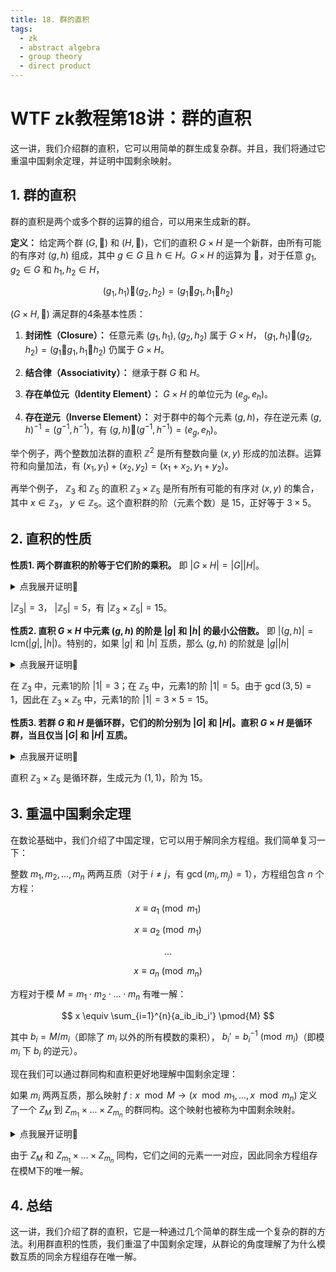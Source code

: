 ```yaml
---
title: 18. 群的直积
tags:
  - zk
  - abstract algebra
  - group theory
  - direct product
---
```


# WTF zk教程第18讲：群的直积

这一讲，我们介绍群的直积，它可以用简单的群生成复杂群。并且，我们将通过它重温中国剩余定理，并证明中国剩余映射。

## 1. 群的直积

群的直积是两个或多个群的运算的组合，可以用来生成新的群。

**定义：** 给定两个群 $(G, 🐔)$ 和 $(H, 🦆)$，它们的直积 $G \times H$ 是一个新群，由所有可能的有序对 $(g, h)$ 组成，其中 $g \in G$ 且 $h \in H$。$G \times H$ 的运算为 $🐶$，对于任意 $g_1, g_2 \in G$ 和 $h_1, h_2 \in H$，

$$
(g_1, h_1) 🐶 (g_2, h_2) = (g_1 🐔 g_1, h_1 🦆 h_2)
$$

$(G \times H, 🐶)$ 满足群的4条基本性质：

1. **封闭性（Closure）：** 任意元素 $(g_1, h_1), (g_2, h_2)$ 属于 $G \times H$， $(g_1, h_1) 🐶 (g_2, h_2) = (g_1 🐔 g_1, h_1 🦆 h_2)$ 仍属于 $G \times H$。

2. **结合律（Associativity）：** 继承于群 $G$ 和 $H$。

3. **存在单位元（Identity Element）：** $G \times H$ 的单位元为 $(e_g, e_h)$。

4. **存在逆元（Inverse Element）：** 对于群中的每个元素 $(g, h)$，存在逆元素 $(g, h)^{-1} = (g^{-1}, h^{-1})$，有 $(g, h) 🐶 (g^{-1}, h^{-1}) = (e_g, e_h)$。



举个例子，两个整数加法群的直积 $\mathbb{Z}^2$ 是所有整数向量 $(x,y)$ 形成的加法群。运算符和向量加法，有 $(x_1, y_1) + (x_2, y_2) = (x_1 + x_2, y_1 + y_2)$。

再举个例子， $\mathbb{Z}_3$ 和 $\mathbb{Z}_5$ 的直积 $\mathbb{Z}_3 \times \mathbb{Z}_5$ 是所有所有可能的有序对 $(x, y)$ 的集合，其中 $x \in \mathbb{Z}_3$， $y \in \mathbb{Z}_5$。这个直积群的阶（元素个数）是 $15$，正好等于 $3 \times 5$。


## 2. 直积的性质

**性质1. 两个群直积的阶等于它们阶的乘积。** 即 $|G \times H| = |G||H|$。

<details><summary>点我展开证明👀</summary>

根据定义，直积 $G \times H$ 由所有可能的有序对 $(g, h)$ 组成，其中 $g \in G$ 且 $h \in H$。对于每个 $G$ 中的元素，我们都可以在 $G \times H$ 中构造 $|H|$ 个不同的元素。群 $G$ 共有 $|G|$ 个不同元素。因此 $G \times H$ 中有 $|G||H|$ 个元素，即 $|G \times H| = |G||H|$。证毕。

</details>

$|\mathbb{Z}_3| = 3$， $|\mathbb{Z}_5| = 5$，有 $|\mathbb{Z}_3 \times \mathbb{Z}_5| = 15$。

**性质2. 直积 $G \times H$ 中元素 $(g, h)$ 的阶是 $|g|$ 和 $|h|$ 的最小公倍数。** 即 $|(g,h)| = \text{lcm}(|g|,|h|)$。特别的，如果 $|g|$ 和 $|h|$ 互质，那么 $(g, h)$ 的阶就是 $|g||h|$

<details><summary>点我展开证明👀</summary>

设存在最小整数 $k = |(g,h)|$ 使得 $(g,h)^k = (e_g, e_h)$。因为 $(g,h)^k = (g^k, h^k)$，因此 $g^k = e_g$, $h^k = e_h$。因此 $k$ 被 $|g|$ 和 $|h|$ 整除，又因为 $k$ 为满足条件的最小整数，因此 $k = \text{lcm}(|g|,|h|)$。证毕。
 
若 $|g|$ 和 $|h|$ 互质，那么 $\text{lcm}(|g|,|h|) = |g||h|$。证毕。
</details>

在 $\mathbb{Z}_3$ 中，元素1的阶 $|1|= 3$；在 $\mathbb{Z}_5$ 中，元素1的阶 $|1|= 5$。由于 $\gcd(3,5)=1$，因此在 $\mathbb{Z}_3 \times \mathbb{Z}_5$ 中，元素1的阶 $|1|= 3 \times 5 = 15$。


**性质3. 若群 $G$ 和 $H$ 是循环群，它们的阶分别为 $|G|$ 和 $|H|$。直积 $G \times H$ 是循环群，当且仅当 $|G|$ 和 $|H|$ 互质。**

<details><summary>点我展开证明👀</summary>

**必要性**

群 $G = \left \langle \, x \, \right \rangle$ 和 $H = \left \langle \, y \, \right \rangle$ 是循环群，它们的阶 $|G| = m$ 和 $|H| = n$，且 $m$ 和 $n$ 互质。设 $|(x, y)| = k$，那么有 $(x,y)^k = (x^k, y^k) = (e_G, e_H)$。

所以有 $x^k = e_G$ 和 $y^k = e_H$，根据元素的阶的性质，有 $m|k$ 且 $n|k$。又因为 $\gcd(m,n) = 1$，所以有 $mn|k$。

又因为 $(x,y)^mn = (x^k, y^k) = (e_G, e_H)$，有 $k|mn$。因此元素的阶 $|(x, y)| = k = mn$。根据性质1，有 $|G \times H| = |G||H| = mn$。因此，元素 $(x,y)$ 可以生成整个群， $G \times H$ 为循环群。证毕。

**充分性**

$|G| = m$ 和 $|H| = n$。假设 $G \times H = \left \langle \, (x,y) \, \right \rangle$ 是循环群。根据性质1，有 $|G \times H| = |G||H| = mn$。因为循环群的阶和生成元的阶相等，所以 $|(x,y)| = mn$。根据性质2，有 $|(x,y)| = \text{lcm}(|x|, |y|)$。因此 $\text{lcm}(|x|, |y|) = mn$。
 
根据最大公约数和最小公倍数的关系，有 $|x||y| = \gcd(|x||y|) \text{lcm}(|x|, |y|) =  \gcd(|x||y|) mn $。又因为 $|x| \leq m$ 且 $|y| \leq n$，所以 $|x||y| \leq mn$。因此，当且仅当 $\gcd(|x||y|) = 1$ 时，等式成立，也就意味着 $m$ 与 $n$ 互质。证毕。

</details>

直积 $\mathbb{Z}_3 \times \mathbb{Z}_5$ 是循环群，生成元为 $(1,1)$，阶为 $15$。

## 3. 重温中国剩余定理

在数论基础中，我们介绍了中国定理，它可以用于解同余方程组。我们简单复习一下：

整数 $m_1, m_2,...,m_n$ 两两互质（对于 $i \ne j$，有 $\gcd(m_i,m_j) = 1$），方程组包含 $n$ 个方程：

$$
x \equiv a_1 \pmod{m_1}
$$

$$
x \equiv a_2 \pmod{m_1}
$$

$$
...
$$


$$
x \equiv a_n \pmod{m_n}
$$

方程对于模 $M=m_1 \cdot m_2 \cdot... \cdot m_n$ 有唯一解：

$$
x \equiv \sum_{i=1}^{n}{a_ib_ib_i'} \pmod{M}
$$

其中 $b_i = M/m_i$（即除了 $m_i$ 以外的所有模数的乘积）， $b_i'=b_i^{-1} \pmod{m_i}$（即模 $m_i$ 下 $b_i$ 的逆元）。

现在我们可以通过群同构和直积更好地理解中国剩余定理：

如果 $m_i$ 两两互质，那么映射 $f: x \mod M \to (x \mod m_1,..., x \mod m_n)$ 定义了一个 $Z_M$ 到 $Z_{m_1} \times ... \times Z_{m_n}$ 的群同构。这个映射也被称为中国剩余映射。

<details><summary>点我展开证明👀</summary>

**同态**

首先，我们证明 $f$ 是群同态。对于任意 $a, b \in \mathbb{Z}_M$，有 $f(a+b) = a+b \mod M =  (a+b \mod m_1,..., a+b \mod m_n) = (a \mod m_1,..., a \mod m_n) + (b \mod m_1,..., b \mod m_n) = f(a) + f(b)$。因此 $f$ 为群同态。证毕。

**同构**

$m_i$ 两两互质， $Z_{m_i}$ 皆为循环群，且 $Z_{m_i}$ 的阶为 $m_i$。我们很容易将直积的性质3推广至 $n$ 个群的情况，得到结论 $Z_{m_1} \times ... \times Z_{m_n}$ 为循环群，它的阶为 $M = m_1 \cdot m_2 \cdot... \cdot m_n$。运用循环群的同构性质，任意 $M$ 阶有限循环群都同构于整数模 $M$ 加法群 $Z_M$。因此 $Z_M$ 与 $Z_{m_1} \times ... \times Z_{m_n}$ 同构。证毕。

</details>

由于 $Z_M$ 和 $Z_{m_1} \times ... \times Z_{m_n}$ 同构，它们之间的元素一一对应，因此同余方程组存在模M下的唯一解。

## 4. 总结

这一讲，我们介绍了群的直积，它是一种通过几个简单的群生成一个复杂的群的方法。利用群直积的性质，我们重温了中国剩余定理，从群论的角度理解了为什么模数互质的同余方程组存在唯一解。
